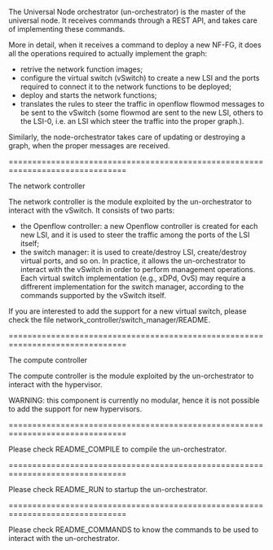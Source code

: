 The Universal Node orchestrator (un-orchestrator) is the master of the universal
node. It receives commands through a REST API, and takes care of implementing 
these commands.

More in detail, when it receives a command to deploy a new NF-FG, it does all
the operations required to actually implement the graph: 

* retrive the network function images;
* configure the virtual switch (vSwitch) to create a new LSI and the ports required 
  to connect it to the network functions to be deployed;
* deploy and starts the network functions;
* translates the rules to steer the traffic in openflow flowmod messages to be 
  sent to the vSwitch (some flowmod are sent to the new LSI, others to the LSI-0, 
  i.e. an LSI which steer the traffic into the proper graph.).

Similarly, the node-orchestrator takes care of updating or destroying a graph,
when the proper messages are received.

===============================================================================

The network controller

The network controller is the module exploited by the un-orchestrator to interact
with the vSwitch. It consists of two parts:

* the Openflow controller: a new Openflow controller is created for each new LSI,
and it is used to steer the traffic among the ports of the LSI itself;
* the switch manager: it is used to create/destroy LSI, create/destroy virtual
  ports, and so on. In practice, it allows the un-orchestrator to interact with 
  the vSwitch in order to perform management operations. Each virtual switch
  implementation (e.g., xDPd, OvS) may require a diffrerent implementation for
  the switch manager, according to the commands supported by the vSwitch itself.

If you are interested to add the support for a new virtual switch, please check
the file network_controller/switch_manager/README.

===============================================================================

The compute controller

The compute controller is the module exploited by the un-orchestrator to interact
with the hypervisor.

WARNING: this component is currently no modular, hence it is not possible to
add the support for new hypervisors.

===============================================================================

Please check README_COMPILE to compile the un-orchestrator.

===============================================================================

Please check README_RUN to startup the un-orchestrator.

===============================================================================

Please check README_COMMANDS to know the commands to be used to interact with
the un-orchestrator.
